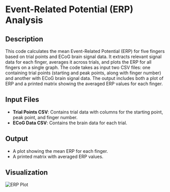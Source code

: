 # **Event-Related Potential (ERP) Analysis**

## **Description**

This code calculates the mean Event-Related Potential (ERP) for five fingers based on trial points and ECoG brain signal data. It extracts relevant signal data for each finger, averages it across trials, and plots the ERP for all fingers on a single graph. The code takes as input two CSV files: one containing trial points (starting and peak points, along with finger number) and another with ECoG brain signal data. The output includes both a plot of ERP and a printed matrix showing the averaged ERP values for each finger.

## **Input Files**

- **Trial Points CSV**: Contains trial data with columns for the starting point, peak point, and finger number.
- **ECoG Data CSV**: Contains the brain data for each trial.

## **Output**

- A plot showing the mean ERP for each finger.
- A printed matrix with averaged ERP values.

## **Visualization**

![ERP Plot](.ipynb_checkpoints\finger_erp_mean_graph.png)

